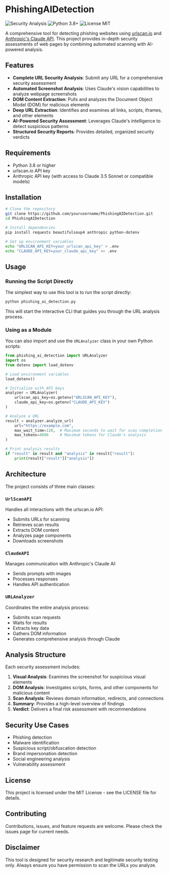 # PhishingAIDetection

![Security Analysis](https://img.shields.io/badge/Security-Analysis-blue)
![Python 3.8+](https://img.shields.io/badge/Python-3.8+-green)
![License MIT](https://img.shields.io/badge/License-MIT-yellow)

A comprehensive tool for detecting phishing websites using [urlscan.io](https://urlscan.io) and [Anthropic's Claude API](https://www.anthropic.com/claude). This project provides in-depth security assessments of web pages by combining automated scanning with AI-powered analysis.

## Features

- **Complete URL Security Analysis**: Submit any URL for a comprehensive security assessment
- **Automated Screenshot Analysis**: Uses Claude's vision capabilities to analyze webpage screenshots
- **DOM Content Extraction**: Pulls and analyzes the Document Object Model (DOM) for malicious elements
- **Deep URL Extraction**: Identifies and examines all links, scripts, iframes, and other elements
- **AI-Powered Security Assessment**: Leverages Claude's intelligence to detect suspicious patterns
- **Structured Security Reports**: Provides detailed, organized security verdicts

## Requirements

- Python 3.8 or higher
- urlscan.io API key
- Anthropic API key (with access to Claude 3.5 Sonnet or compatible models)

## Installation

```bash
# Clone the repository
git clone https://github.com/yourusername/PhishingAIDetection.git
cd PhishingAIDetection

# Install dependencies
pip install requests beautifulsoup4 anthropic python-dotenv

# Set up environment variables
echo "URLSCAN_API_KEY=your_urlscan_api_key" > .env
echo "CLAUDE_API_KEY=your_claude_api_key" >> .env
```

## Usage

### Running the Script Directly

The simplest way to use this tool is to run the script directly:

```bash
python phishing_ai_detection.py
```

This will start the interactive CLI that guides you through the URL analysis process.

### Using as a Module

You can also import and use the `URLAnalyzer` class in your own Python scripts:

```python
from phishing_ai_detection import URLAnalyzer
import os
from dotenv import load_dotenv

# Load environment variables
load_dotenv()

# Initialize with API keys
analyzer = URLAnalyzer(
    urlscan_api_key=os.getenv("URLSCAN_API_KEY"),
    claude_api_key=os.getenv("CLAUDE_API_KEY")
)

# Analyze a URL
result = analyzer.analyze_url(
    url="https://example.com",
    max_wait_time=120,  # Maximum seconds to wait for scan completion
    max_tokens=4096     # Maximum tokens for Claude's analysis
)

# Print analysis results
if "result" in result and "analysis" in result["result"]:
    print(result["result"]["analysis"])
```

## Architecture

The project consists of three main classes:

### `UrlScanAPI`

Handles all interactions with the urlscan.io API:
- Submits URLs for scanning
- Retrieves scan results
- Extracts DOM content
- Analyzes page components
- Downloads screenshots

### `ClaudeAPI`

Manages communication with Anthropic's Claude AI:
- Sends prompts with images
- Processes responses
- Handles API authentication

### `URLAnalyzer`

Coordinates the entire analysis process:
- Submits scan requests
- Waits for results
- Extracts key data
- Gathers DOM information
- Generates comprehensive analysis through Claude

## Analysis Structure

Each security assessment includes:

1. **Visual Analysis**: Examines the screenshot for suspicious visual elements
2. **DOM Analysis**: Investigates scripts, forms, and other components for malicious content
3. **Scan Analysis**: Reviews domain information, redirects, and connections
4. **Summary**: Provides a high-level overview of findings
5. **Verdict**: Delivers a final risk assessment with recommendations

## Security Use Cases

- Phishing detection
- Malware identification
- Suspicious script/obfuscation detection
- Brand impersonation detection
- Social engineering analysis
- Vulnerability assessment

## License

This project is licensed under the MIT License - see the LICENSE file for details.

## Contributing

Contributions, issues, and feature requests are welcome. Please check the issues page for current needs.

## Disclaimer

This tool is designed for security research and legitimate security testing only. Always ensure you have permission to scan the URLs you analyze.
